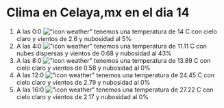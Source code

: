 # Clima en Celaya,mx en el dia 14

1. A las 0:0 !["icon weather"](http://openweathermap.org/img/w/01n.png) tenemos una temperatura de 14 C con cielo claro y  vientos de 2.6 y nubosidad al 5%
1. A las 4:0 !["icon weather"](http://openweathermap.org/img/w/03n.png) tenemos una temperatura de 11.11 C con nubes dispersas y  vientos de 0.68 y nubosidad al 43%
1. A las 8:0 !["icon weather"](http://openweathermap.org/img/w/01d.png) tenemos una temperatura de 13.89 C con cielo claro y  vientos de 0.58 y nubosidad al 0%
1. A las 12:0 !["icon weather"](http://openweathermap.org/img/w/01d.png) tenemos una temperatura de 24.45 C con cielo claro y  vientos de 2.79 y nubosidad al 0%
1. A las 16:0 !["icon weather"](http://openweathermap.org/img/w/01d.png) tenemos una temperatura de 27.22 C con cielo claro y  vientos de 2.17 y nubosidad al 0%
